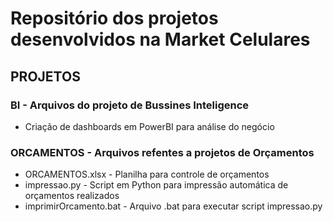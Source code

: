 # Repositório dos projetos desenvolvidos na Market Celulares

## PROJETOS
 ### BI - Arquivos do projeto de Bussines Inteligence
- Criação de dashboards em PowerBI para análise do negócio
 ### ORCAMENTOS - Arquivos refentes a projetos de Orçamentos
 - ORCAMENTOS.xlsx - Planilha para controle de orçamentos
 - impressao.py - Script em Python para impressão automática de orçamentos realizados
 - imprimirOrcamento.bat - Arquivo .bat para executar script impressao.py
